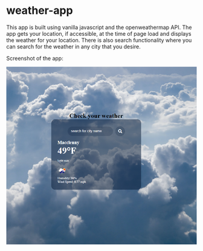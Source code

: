 # weather-app

This app is built using vanilla javascript and the openweathermap API.  The app gets your location, if accessible, at the time of page load 
and displays the weather for your location.  There is also search functionality where you can search for the weather in any city that you
desire.

Screenshot of the app:

![Alt text](./img/weather.PNG?raw=true)
